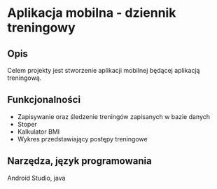 # Aplikacja mobilna - dziennik treningowy
## Opis
Celem projekty jest stworzenie aplikacji mobilnej będącej aplikacją treningową.
## Funkcjonalności
* Zapisywanie oraz śledzenie treningów zapisanych w bazie danych
* Stoper
* Kalkulator BMI
* Wykres przedstawiający postępy treningowe
## Narzędza, język programowania
Android Studio, java
